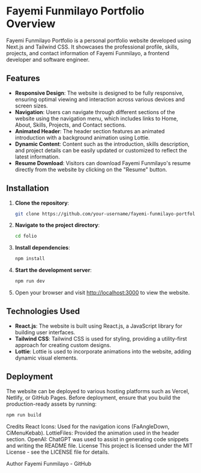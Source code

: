 # Fayemi Funmilayo Portfolio Overview

Fayemi Funmilayo Portfolio is a personal portfolio website developed using Next.js and Tailwind CSS. It showcases the professional profile, skills, projects, and contact information of Fayemi Funmilayo, a frontend developer and software engineer.

## Features

- **Responsive Design**: The website is designed to be fully responsive, ensuring optimal viewing and interaction across various devices and screen sizes.
- **Navigation**: Users can navigate through different sections of the website using the navigation menu, which includes links to Home, About, Skills, Projects, and Contact sections.
- **Animated Header**: The header section features an animated introduction with a background animation using Lottie.
- **Dynamic Content**: Content such as the introduction, skills description, and project details can be easily updated or customized to reflect the latest information.
- **Resume Download**: Visitors can download Fayemi Funmilayo's resume directly from the website by clicking on the "Resume" button.

## Installation

1. **Clone the repository**: 
    ```bash
    git clone https://github.com/your-username/fayemi-funmilayo-portfolio.git
    ```

2. **Navigate to the project directory**: 
    ```bash
    cd folio
    ```

3. **Install dependencies**: 
    ```bash
    npm install
    ```

4. **Start the development server**: 
    ```bash
    npm run dev
    ```

5. Open your browser and visit [http://localhost:3000](http://localhost:3000) to view the website.

## Technologies Used

- **React.js**: The website is built using React.js, a JavaScript library for building user interfaces.
- **Tailwind CSS**: Tailwind CSS is used for styling, providing a utility-first approach for creating custom designs.
- **Lottie**: Lottie is used to incorporate animations into the website, adding dynamic visual elements.

## Deployment

The website can be deployed to various hosting platforms such as Vercel, Netlify, or GitHub Pages. Before deployment, ensure that you build the production-ready assets by running:

```bash
npm run build
```

Credits
React Icons: Used for the navigation icons (FaAngleDown, CiMenuKebab).
LottieFiles: Provided the animation used in the header section.
OpenAI: ChatGPT was used to assist in generating code snippets and writing the README file.
License
This project is licensed under the MIT License - see the LICENSE file for details.

Author
Fayemi Funmilayo - GitHub
